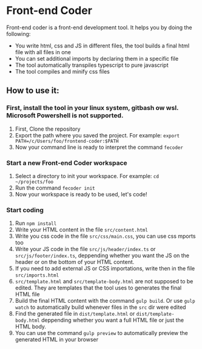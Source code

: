 # Front-end Coder

Front-end coder is a front-end development tool. It helps you by doing the following:
* You write html, css and JS in different files, the tool builds a final html file with all files in one
* You can set additional imports by declaring them in a specific file
* The tool automatically transpiles typescript to pure javascript
* The tool compiles and minify css files

## How to use it:

### First, install the tool in your linux system, gitbash ow wsl. Microsoft Powershell is not supported.
1. First, Clone the repository
2. Export the path where you saved the project. For example: `export PATH=/c/Users/foo/frontend-coder:$PATH`
3. Now your command line is ready to interpret the command `fecoder`


### Start a new Front-end Coder workspace
1. Select a directory to init your workspace. For example: `cd ~/projects/foo`
2. Run the command `fecoder init`
3. Now your workspace is ready to be used, let's code!

### Start coding
1. Run `npm install`
2. Write your HTML content in the file `src/content.html`
3. Write you css code in the file `src/css/main.css`, you can use css mports too
4. Write your JS code in the file `src/js/header/index.ts`  or `src/js/footer/index.ts`, deppending whether you want the JS on the header or on the bottom of your HTML content.
5. If you need to add external JS or CSS importations, write then in the file `src/imports.html`
6. `src/template.html` and `src/template-body.html` are not supposed to be edited. They are templates that the tool uses to generates the final HTML file
7. Build the final HTML content with the command `gulp build`. Or use `gulp watch` to automatically build whenever files in the `src` dir were edited
8. Find the generated file in `dist/template.html` or `dist/template-body.html` deppending whether you want a full HTML file or just the HTML body.
9. You can use the command `gulp preview` to automatically preview the generated HTML in your browser
